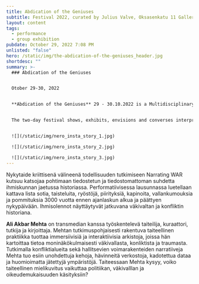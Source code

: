 ```yaml
---
title: Abdication of the Geniuses
subtitle: Festival 2022, curated by Julius Valve, Oksasenkatu 11 Gallery and Maunulatalo
layout: content
tags:
  - performance
  - group exhibition
pubdate: October 29, 2022 7:08 PM
unlisted: "false"
hero: /static/img/the-abdication-of-the-geniuses_header.jpg
shortdesc: ""
summary: >-
  ### Abdication of the Geniuses


  Otober 29-30, 2022


  **Abdication of the Geniuses** 29 - 30.10.2022 is a Multidisciplinary Art Festival held at Oksasenkatu 11 -gallery and Maunulatalo culture centre, Helsinki. 


  The two-day festival shows, exhibits, envisions and converses interpretations of contemporary life. The artist-run festival exhibits performances, dance, video art, film, sound art, and experimental music.


  ![](/static/img/nero_insta_story_1.jpg)

  ![](/static/img/nero_insta_story_2.jpg)

  ![](/static/img/nero_insta_story_3.jpg)
---
```

Nykytaide kriittisenä välineenä todellisuuden tutkimiseen Narrating WAR kutsuu katsojaa pohtimaan tiedostetun ja tiedostomattoman suhdetta ihmiskunnan jaetussa historiassa. Performatiivisessa lausunnassa luetellaan kattava lista sotia, taisteluita, ryöstöjä, piirityksiä, kapinoita, vallankumouksia ja pommituksia 3000 vuotta ennen ajanlaskun alkua ja päättyen nykypäivään. Ihmisolennot näyttäytyvät jatkuvana väkivaltan ja konfliktin historiana.

**Ali Akbar Mehta** on transmedian kanssa työskentelevä taiteilija, kuraattori, tutkija ja kirjoittaja. Mehtan tutkimuspohjaisesti rakentuva taiteellinen praktiikka tuottaa immersiivisiä ja interaktiivisia arkistoja, joissa hän kartoittaa tietoa moninäkökulmaisesti väkivallasta, konliktista ja traumasta. Tutkimalla konfliktialueita sekä hallitsevien voimarakenteiden narratiiveja Mehta tuo esiin unohdettuja kehoja, hävinneitä verkostoja, kadotettua dataa ja huomioimatta jätettyjä ympäristöjä. Taiteessaan Mehta kysyy, voiko taiteellinen mielikuvitus vaikuttaa politiikan, väkivalllan ja oikeudemukaisuuden käsityksiin?